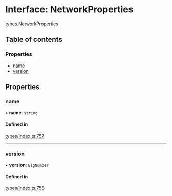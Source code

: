 # Interface: NetworkProperties

[types](../wiki/types).NetworkProperties

## Table of contents

### Properties

- [name](../wiki/types.NetworkProperties#name)
- [version](../wiki/types.NetworkProperties#version)

## Properties

### name

• **name**: `string`

#### Defined in

[types/index.ts:757](https://github.com/PolymeshAssociation/polymesh-sdk/blob/95e180d2/src/types/index.ts#L757)

___

### version

• **version**: `BigNumber`

#### Defined in

[types/index.ts:758](https://github.com/PolymeshAssociation/polymesh-sdk/blob/95e180d2/src/types/index.ts#L758)
